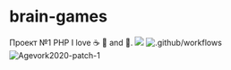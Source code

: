 # brain-games
Проект №1 PHP
I love :coffee: :pizza: and :dancer:.
<a href="https://codeclimate.com/github/codeclimate/codeclimate/maintainability"><img src="https://api.codeclimate.com/v1/badges/a99a88d28ad37a79dbf6/maintainability" /></a>
![.github/workflows](https://github.com/actions/brain-games/workflows/.github/workflows/.github/workflows/superlinter.yml/badge.svg)
![Agevork2020-patch-1](https://github.com/actions/brain-games/workflows/Super-Linter/badge.svg?branch=Agevork2020-patch-1)
